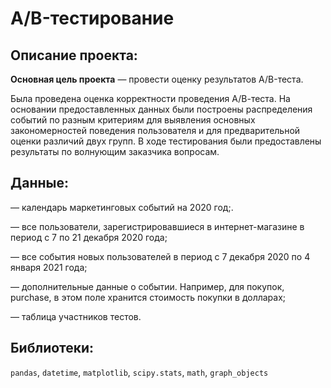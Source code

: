 # А/B-тестирование

## Описание проекта:
**Основная цель проекта** — провести оценку результатов A/B-теста. 

Была проведена оценка корректности проведения А/В-теста. На основании предоставленных данных были построены распределения событий по разным критериям для выявления основных закономерностей поведения пользователя и для предварительной оценки различий двух групп. 
В ходе тестирования были предоставлены результаты по волнующим заказчика вопросам. 


## Данные:
— календарь маркетинговых событий на 2020 год;.

— все пользователи, зарегистрировавшиеся в интернет-магазине в период с 7 по 21 декабря 2020 года;

— все события новых пользователей в период с 7 декабря 2020 по 4 января 2021 года;

— дополнительные данные о событии. Например, для покупок, purchase, в этом поле хранится стоимость покупки в долларах;

— таблица участников тестов.

## Библиотеки:

`pandas`, `datetime`, `matplotlib`, `scipy.stats`, `math`, `graph_objects`
